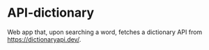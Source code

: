 # API-dictionary
Web app that, upon searching a word, fetches a dictionary API from https://dictionaryapi.dev/.
